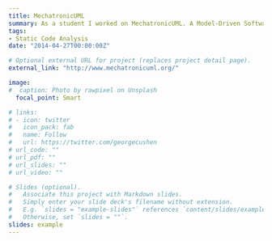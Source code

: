```yaml
---
title: MechatronicUML
summary: As a student I worked on MechatronicUML. A Model-Driven Software Development tool-chain for cyber-physical systems.
tags:
- Static Code Analysis
date: "2014-04-27T00:00:00Z"

# Optional external URL for project (replaces project detail page).
external_link: "http://www.mechatronicuml.org/"

image:
#  caption: Photo by rawpixel on Unsplash
  focal_point: Smart

# links:
# - icon: twitter
#   icon_pack: fab
#   name: Follow
#   url: https://twitter.com/georgecushen
# url_code: ""
# url_pdf: ""
# url_slides: ""
# url_video: ""

# Slides (optional).
#   Associate this project with Markdown slides.
#   Simply enter your slide deck's filename without extension.
#   E.g. `slides = "example-slides"` references `content/slides/example-slides.md`.
#   Otherwise, set `slides = ""`.
slides: example
---
```

